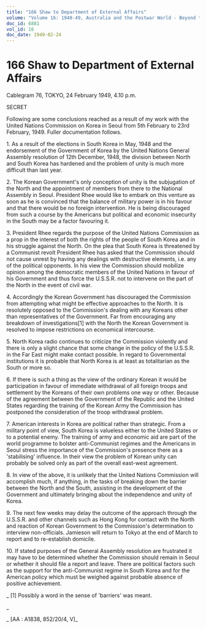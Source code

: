 ```yaml
---
title: "166 Shaw to Department of External Affairs"
volume: "Volume 16: 1948-49, Australia and the Postwar World - Beyond the Region"
doc_id: 6881
vol_id: 16
doc_date: 1949-02-24
---
```


# 166 Shaw to Department of External Affairs

Cablegram 76, TOKYO, 24 February 1949, 4.10 p.m.

SECRET

Following are some conclusions reached as a result of my work with the United Nations Commission on Korea in Seoul from 5th February to 23rd February, 1949. Fuller documentation follows.

1\. As a result of the elections in South Korea in May, 1948 and the endorsement of the Government of Korea by the United Nations General Assembly resolution of 12th December, 1948, the division between North and South Korea has hardened and the problem of unity is much more difficult than last year.

2\. The Korean Government's only conception of unity is the subjugation of the North and the appointment of members from there to the National Assembly in Seoul. President Rhee would like to embark on this venture as soon as he is convinced that the balance of military power is in his favour and that there would be no foreign intervention. He is being discouraged from such a course by the Americans but political and economic insecurity in the South may be a factor favouring it.

3\. President Rhee regards the purpose of the United Nations Commission as a prop in the interest of both the rights of the people of South Korea and in his struggle against the North. On the plea that South Korea is threatened by a Communist revolt President Rhee has asked that the Commission should not cause unrest by having any dealings with destructive elements, i.e. any of the political opponents. In his view the Commission should mobilize opinion among the democratic members of the United Nations in favour of his Government and thus force the U.S.S.R. not to intervene on the part of the North in the event of civil war.

4\. Accordingly the Korean Government has discouraged the Commission from attempting what might be effective approaches to the North. It is resolutely opposed to the Commission's dealing with any Koreans other than representatives of the Government. Far from encouraging any breakdown of investigations[1] with the North the Korean Government is resolved to impose restrictions on economical intercourse.

5\. North Korea radio continues to criticize the Commission violently and there is only a slight chance that some change in the policy of the U.S.S.R. in the Far East might make contact possible. In regard to Governmental institutions it is probable that North Korea is at least as totalitarian as the South or more so.

6\. If there is such a thing as the view of the ordinary Korean it would be participation in favour of immediate withdrawal of all foreign troops and settlement by the Koreans of their own problems one way or other. Because of the agreement between the Government of the Republic and the United States regarding the training of the Korean Army the Commission has postponed the consideration of the troop withdrawal problem.

7\. American interests in Korea are political rather than strategic. From a military point of view, South Korea is valueless either to the United States or to a potential enemy. The training of army and economic aid are part of the world programme to bolster anti-Communist regimes and the Americans in Seoul stress the importance of the Commission's presence there as a 'stabilising' influence. In their view the problem of Korean unity can probably be solved only as part of the overall east-west agreement.

8\. In view of the above, it is unlikely that the United Nations Commission will accomplish much, if anything, in the tasks of breaking down the barrier between the North and the South, assisting in the development of the Government and ultimately bringing about the independence and unity of Korea.

9\. The next few weeks may delay the outcome of the approach through the U.S.S.R. and other channels such as Hong Kong for contact with the North and reaction of Korean Government to the Commission's determination to interview non-officials. Jamieson will return to Tokyo at the end of March to report and to re-establish domicile.

10\. If stated purposes of the General Assembly resolution are frustrated it may have to be determined whether the Commission should remain in Seoul or whether it should file a report and leave. There are political factors such as the support for the anti-Communist regime in South Korea and for the American policy which must be weighed against probable absence of positive achievement.

_ [1] Possibly a word in the sense of 'barriers' was meant.

_

_ [AA : A1838, 852/20/4, V]_
